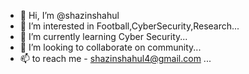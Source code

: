 - 👋 Hi, I’m @shazinshahul
- 👀 I’m interested in Football,CyberSecurity,Research...
- 🌱 I’m currently learning  Cyber Security...
- 💞️ I’m looking to collaborate on community...
- 📫 to reach me - shazinshahul4@gmail.com ...

<!---
shazinshahul/shazinshahul is a ✨ special ✨ repository because its `README.md` (this file) appears on your GitHub profile.
You can click the Preview link to take a look at your changes.
--->
